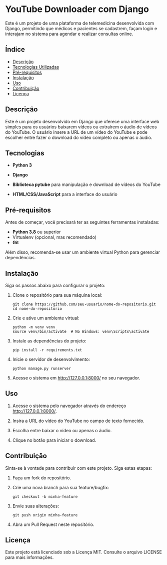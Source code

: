 # YouTube Downloader com Django

Este é um projeto de uma plataforma de telemedicina desenvolvida com Django, permitindo que médicos e pacientes se cadastrem, façam login e interajam no sistema para agendar e realizar consultas online. </br>

## Índice
- [Descrição](#Descrição)
- [Tecnologias Utilizadas](#Tecnologias)
- [Pré-requisitos](#Pré-requisitos)
- [Instalação](#Instalação)
- [Uso](#Uso)
- [Contribuição](#Contribuição)
- [Licença](#Licença)

## Descrição
Este é um projeto desenvolvido em Django que oferece uma interface web simples para os usuários baixarem vídeos ou extraírem o áudio de vídeos do YouTube. O usuário insere a URL de um vídeo do YouTube e pode escolher entre fazer o download do vídeo completo ou apenas o áudio.

## Tecnologias
-  __Python 3__
  
-  __Django__
  
-  __Biblioteca pytube__ para manipulação e download de vídeos do YouTube

-  __HTML/CSS/JavaScript__ para a interface do usuário

## Pré-requisitos
Antes de começar, você precisará ter as seguintes ferramentas instaladas:
-  __Python 3.8__ ou superior
-  Virtualenv (opcional, mas recomendado)
-  __Git__
  
Além disso, recomenda-se usar um ambiente virtual Python para gerenciar dependências.

## Instalação
Siga os passos abaixo para configurar o projeto:

1. Clone o repositório para sua máquina local:

    ```
    git clone https://github.com/seu-usuario/nome-do-repositorio.git
    cd nome-do-repositorio
    ```

2. Crie e ative um ambiente virtual:

    ```
    python -m venv venv
    source venv/bin/activate  # No Windows: venv\Scripts\activate
    ```

3. Instale as dependências do projeto:

    ```
    pip install -r requirements.txt
    ```

4. Inicie o servidor de desenvolvimento:

    ```
    python manage.py runserver
    ```

5. Acesse o sistema em http://127.0.0.1:8000/ no seu navegador.

## Uso

1. Acesse o sistema pelo navegador através do endereço http://127.0.0.1:8000/.

2. Insira a URL do vídeo do YouTube no campo de texto fornecido.

3. Escolha entre baixar o vídeo ou apenas o áudio.

4. Clique no botão para iniciar o download.

## Contribuição
Sinta-se à vontade para contribuir com este projeto. Siga estas etapas:

1. Faça um fork do repositório.

2. Crie uma nova branch para sua feature/bugfix:

    ```
    git checkout -b minha-feature
    ```

3. Envie suas alterações:

    ```
    git push origin minha-feature
    ```

4. Abra um Pull Request neste repositório.

## Licença

Este projeto está licenciado sob a Licença MIT. Consulte o arquivo LICENSE para mais informações.
